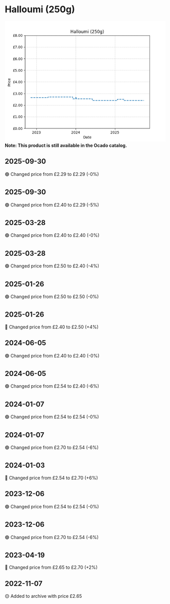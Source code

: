 # Halloumi (250g)
![](charts/product-65186011.png)
**Note: This product is still available in the Ocado catalog.**
## 2025-09-30
🟢 Changed price from £2.29 to £2.29 (-0%)
## 2025-09-30
🟢 Changed price from £2.40 to £2.29 (-5%)
## 2025-03-28
🟢 Changed price from £2.40 to £2.40 (-0%)
## 2025-03-28
🟢 Changed price from £2.50 to £2.40 (-4%)
## 2025-01-26
🟢 Changed price from £2.50 to £2.50 (-0%)
## 2025-01-26
🔴 Changed price from £2.40 to £2.50 (+4%)
## 2024-06-05
🟢 Changed price from £2.40 to £2.40 (-0%)
## 2024-06-05
🟢 Changed price from £2.54 to £2.40 (-6%)
## 2024-01-07
🟢 Changed price from £2.54 to £2.54 (-0%)
## 2024-01-07
🟢 Changed price from £2.70 to £2.54 (-6%)
## 2024-01-03
🔴 Changed price from £2.54 to £2.70 (+6%)
## 2023-12-06
🟢 Changed price from £2.54 to £2.54 (-0%)
## 2023-12-06
🟢 Changed price from £2.70 to £2.54 (-6%)
## 2023-04-19
🔴 Changed price from £2.65 to £2.70 (+2%)
## 2022-11-07
🟡 Added to archive with price £2.65